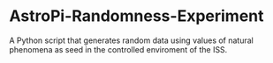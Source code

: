 # AstroPi-Randomness-Experiment
A Python script that generates random data using values of natural phenomena as seed in the controlled enviroment of the ISS.

